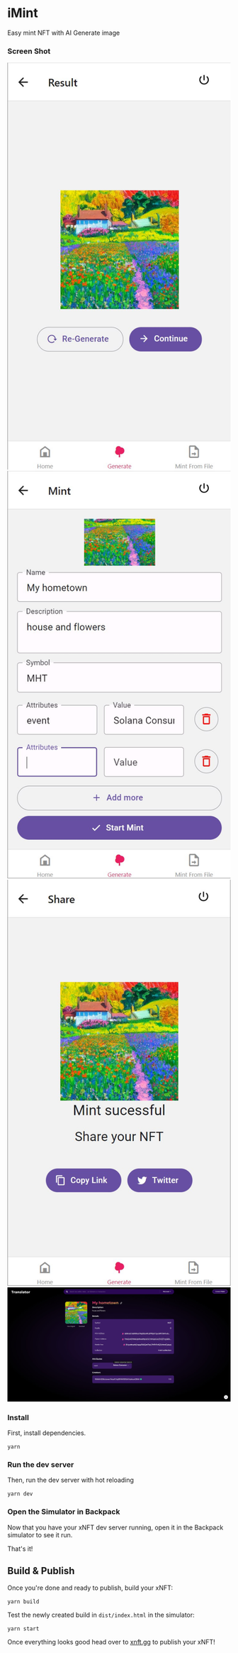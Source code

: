 # iMint

Easy mint NFT with AI Generate image

### Screen Shot

![Alt text](./assets/screen%20shot/photo_6089104809648044659_w.jpg)
![Alt text](./assets/screen%20shot/photo_6089104809648044660_w.jpg)
![Alt text](./assets/screen%20shot/photo_6089104809648044663_w.jpg)
![Alt text](./assets/screen%20shot/photo_6089104809648044667_w.jpg)

### Install

First, install dependencies.

```
yarn
```

### Run the dev server

Then, run the dev server with hot reloading

```
yarn dev
```

### Open the Simulator in Backpack

Now that you have your xNFT dev server running, open it in the Backpack simulator to see it run.

That's it!


## Build & Publish

Once you're done and ready to publish, build your xNFT:

```
yarn build
```

Test the newly created build in `dist/index.html` in the simulator:

```
yarn start
```

Once everything looks good head over to [xnft.gg](https://www.xnft.gg) to publish your xNFT!

